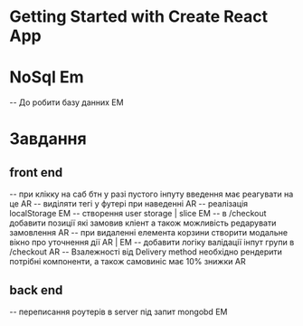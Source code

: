 # Getting Started with Create React App

# NoSql Em
-- До робити базу данних EM

# Завдання

## front end

-- при клікку на саб бтн у разі пустого інпуту введення має реагувати на це  AR
-- виділяти тегі у футері при наведенні AR
-- реалізація localStorage EM
-- створення user storage | slice EM
-- в /checkout добавити позиції які замовив кліент а також можливість редарувати замовлення AR
-- при видаленні елемента корзини створити модальне вікно про уточнення дії AR | EM
-- добавити логіку валідації інпут групи в /checkout AR
-- Взалежності від Delivery method  необхідно рендерити потрібні компоненти,
   а також самовиніс має 10% знижки AR


## back end

-- переписання роутерів в server під запит mongobd EM



